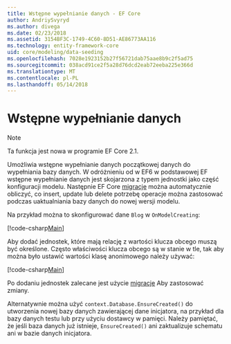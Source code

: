 ```yaml
---
title: Wstępne wypełnianie danych - EF Core
author: AndriySvyryd
ms.author: divega
ms.date: 02/23/2018
ms.assetid: 3154BF3C-1749-4C60-8D51-AE86773AA116
ms.technology: entity-framework-core
uid: core/modeling/data-seeding
ms.openlocfilehash: 7028e1923152b27f56721dab75aae8b9c2f5ad75
ms.sourcegitcommit: 038acd91ce2f5a28d76dcd2eab72eeba225e366d
ms.translationtype: MT
ms.contentlocale: pl-PL
ms.lasthandoff: 05/14/2018
---
```

# <a name="data-seeding"></a>Wstępne wypełnianie danych

> [!NOTE]  
> Ta funkcja jest nowa w programie EF Core 2.1.

Umożliwia wstępne wypełnianie danych początkowej danych do wypełniania bazy danych. W odróżnieniu od w EF6 w podstawowej EF wstępne wypełnianie danych jest skojarzona z typem jednostki jako część konfiguracji modelu. Następnie EF Core [migracje](xref:core/managing-schemas/migrations/index) można automatycznie obliczyć, co insert, update lub delete potrzebę operacje można zastosować podczas uaktualniania bazy danych do nowej wersji modelu.

Na przykład można to skonfigurować dane `Blog` w `OnModelCreating`:

[!code-csharp[Main](../../../samples/core/DataSeeding/DataSeedingContext.cs?name=BlogSeed)]

Aby dodać jednostek, które mają relację z wartości klucza obcego muszą być określone. Często właściwości klucza obcego są w stanie w tle, tak aby można było ustawić wartości klasę anonimowego należy używać:

[!code-csharp[Main](../../../samples/core/DataSeeding/DataSeedingContext.cs?name=PostSeed)]

Po dodaniu jednostek zalecane jest użycie [migracje](xref:core/managing-schemas/migrations/index) Aby zastosować zmiany. 

Alternatywnie można użyć `context.Database.EnsureCreated()` do utworzenia nowej bazy danych zawierającej dane inicjatora, na przykład dla bazy danych testu lub przy użyciu dostawcy w pamięci. Należy pamiętać, że jeśli baza danych już istnieje, `EnsureCreated()` ani zaktualizuje schematu ani w bazie danych inicjatora.
